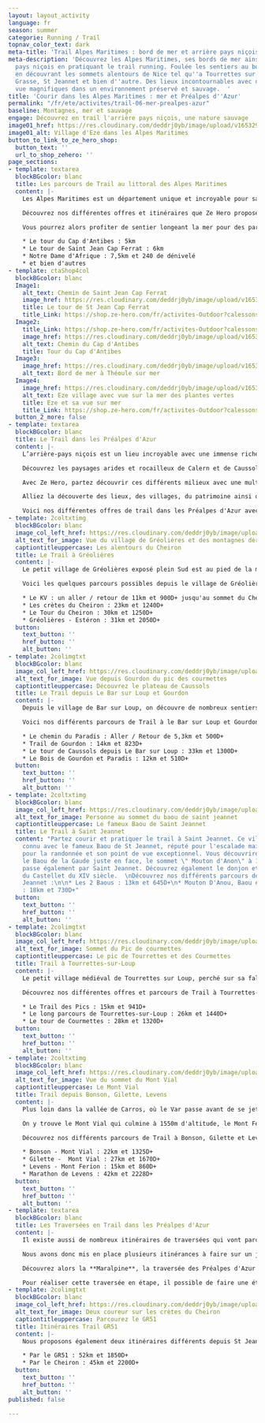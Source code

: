 ```yaml
---
layout: layout_activity
language: fr
season: summer
categorie: Running / Trail
topnav_color_text: dark
meta-title: 'Trail Alpes Maritimes : bord de mer et arrière pays niçois'
meta-description: 'Découvrez les Alpes Maritimes, ses bords de mer ainsi que l''arrière
  pays niçois en pratiquant le trail running. Foulée les sentiers au bord de la mer,
  en découvrant les sommets alentours de Nice tel qu''a Tourrettes sur Loup, Gourdon,
  Grasse, St Jeannet et bien d''autre. Des lieux incontournables avec des points de
  vue magnifiques dans un environnement préservé et sauvage.  '
title: 'Courir dans les Alpes Maritimes : mer et Préalpes d''Azur'
permalink: "/fr/ete/activites/trail-06-mer-prealpes-azur"
baseline: Montagnes, mer et sauvage
engage: Découvrez en trail l'arrière pays niçois, une nature sauvage
image01_href: https://res.cloudinary.com/deddrj0yb/image/upload/v1653296625/website/By%20Ze%20Hero%20Activity/remy-hellequin-SG3e16y_vfQ-unsplash.jpg
image01_alt: Village d'Eze dans les Alpes Maritimes
button_to_link_to_ze_hero_shop:
  button_text: ''
  url_to_shop_zehero: ''
page_sections:
- template: textarea
  blockBGcolor: blanc
  title: Les parcours de Trail au littoral des Alpes Maritimes
  content: |-
    Les Alpes Maritimes est un département unique et incroyable pour sa richesse environnemental Un lieu d'exception où les paysages sublimes se succèdent, où la végétation se diversifie d'étage en étage, où l'on peut admirer la mer depuis des sommets montagneux. On remarque une grande diversification de la nature, de son habitat, de sa faune et flore. C'est alors un lieu idéal pour fouler ses sentiers, ses chemins en pratiquant le trail. Rien de mieux que découvrir cet environnement en courant.

    Découvrez nos différentes offres et itinéraires que Ze Hero propose. Voici donc les différents tracés près du littoral que vous pourrez profiter pour un moment unique.

    Vous pourrez alors profiter de sentier longeant la mer pour des parcours sublimes tel que :

    * Le tour du Cap d'Antibes : 5km
    * Le tour de Saint Jean Cap Ferrat : 6km
    * Notre Dame d'Afrique : 7,5km et 240 de dénivelé
    * et bien d'autres
- template: ctaShop4col
  blockBGcolor: blanc
  Image1:
    alt_text: Chemin de Saint Jean Cap Ferrat
    image_href: https://res.cloudinary.com/deddrj0yb/image/upload/v1653296578/website/By%20Ze%20Hero%20Activity/romain-gal-0W-fADtvFuk-unsplash.jpg
    title: Le tour de St Jean Cap Ferrat
    title_Link: https://shop.ze-hero.com/fr/activites-Outdoor?calessonstype=all&catypegenderlistsummer=all&calessonsactivitytype=Trail&start-date=
  Image2:
    title_Link: https://shop.ze-hero.com/fr/activites-Outdoor?calessonstype=all&catypegenderlistsummer=all&calessonsactivitytype=Trail&start-date=
    image_href: https://res.cloudinary.com/deddrj0yb/image/upload/v1653298288/website/By%20Ze%20Hero%20Activity/IMG20210527150640.jpg
    alt_text: Chemin du Cap d'Antibes
    title: Tour du Cap d'Antibes
  Image3:
    image_href: https://res.cloudinary.com/deddrj0yb/image/upload/v1653298484/website/By%20Ze%20Hero%20Activity/IMG20210527191741.jpg
    alt_text: Bord de mer à Théoule sur mer
  Image4:
    image_href: https://res.cloudinary.com/deddrj0yb/image/upload/v1653296571/website/By%20Ze%20Hero%20Activity/lidija-jakovljevic-_zRsP2wzcew-unsplash.jpg
    alt_text: Eze village avec vue sur la mer des plantes vertes
    title: Eze et sa vue sur mer
    title_Link: https://shop.ze-hero.com/fr/activites-Outdoor?calessonstype=all&catypegenderlistsummer=all&calessonsactivitytype=Trail&start-date=
  button_2_more: false
- template: textarea
  blockBGcolor: blanc
  title: Le Trail dans les Préalpes d'Azur
  content: |-
    L’arrière-pays niçois est un lieu incroyable avec une immense richesse environnementale. Entre le littoral et le Mercantour, on se retrouve dans une nature variée, préservé et protégé avec un patrimoine d’exception. À 30mn de la mer débute les Préalpes d’Azur, des collines allant jusqu’à 1778m d’altitude avec le Mont Cheiron. On y trouve une nature sauvage, avec des plateaux calcaires aux odeurs de thym faisant penser aux garrigues. Mais c’est également une végétation verte et abondante dont on retrouve les rivières tel que le Loup, la Siagne, l’Estéron, la Cagne, la Gironde et la Lane. Les Préalpes d’Azur, c’est plonger dans des lieux d’exception au sein d’un patrimoine culturel protégé, avec un climat maritime et alpin.

    Découvrez les paysages arides et rocailleux de Calern et de Caussols, les différentes vallées, les gorges du loup et de la Siagne, les plaines et les forêts. Les Préalpes d'Azur c'est également 4 parcs naturels départementaux, des sommets tel que le Mont Vial, le Mont Cheiron, la montagne de l'Audibergue etc.

    Avec Ze Hero, partez découvrir ces différents milieux avec une multitude de parcours de trail. Découvrez nos différents parcours de trail dans les Préalpes d'Azur, encadrés par un professionnel de trail.

    Alliez la découverte des lieux, des villages, du patrimoine ainsi que de la performance en trail avec des connaissances physiques, technique et de gestion de course. Vivez également un moment agréable en groupe pour des sorties plus ludiques.

    Voici nos différentes offres de trail dans les Préalpes d'Azur avec Ze Hero :
- template: 2coltxtimg
  blockBGcolor: blanc
  image_col_left_href: https://res.cloudinary.com/deddrj0yb/image/upload/v1653295947/website/By%20Ze%20Hero%20Activity/jeremy-bezanger-YLkr1Y39XSk-unsplash.jpg
  alt_text_for_image: Vue du village de Gréolières et des montagnes derrieres
  captiontitleuppercase: Les alentours du Cheiron
  title: Le Trail à Gréolières
  content: |-
    Le petit village de Gréolières exposé plein Sud est au pied de la montagne du Cheiron. Vous découvrirez une crête sublime qui longe afin de redescendre sur le village de Coursegoules. Découvrez des sentiers techniques, de la forêt et des cailloux, des paysages sur le Mercantour et la mer. De l’autre côté de la crête du Cheiron, vous découvrirez la station de Gréolières les neiges.

    Voici les quelques parcours possibles depuis le village de Gréolières :

    * Le KV : un aller / retour de 11km et 900D+ jusqu'au sommet du Cheiron
    * Les crètes du Cheiron : 23km et 1240D+
    * Le Tour du Cheiron : 30km et 1250D+
    * Gréolières - Estéron : 31km et 2050D+
  button:
    text_button: ''
    href_button: ''
    alt_button: ''
- template: 2colimgtxt
  blockBGcolor: blanc
  image_col_left_href: https://res.cloudinary.com/deddrj0yb/image/upload/v1653295936/website/By%20Ze%20Hero%20Activity/guillaume-meurice-KaQ1XQ_DoCQ-unsplash.jpg
  alt_text_for_image: Vue depuis Gourdon du pic des courmettes
  captiontitleuppercase: Découvrez le plateau de Caussols
  title: Le Trail depuis Le Bar sur Loup et Gourdon
  content: |-
    Depuis le village de Bar sur Loup, on découvre de nombreux sentiers aux paysages très variés. Avec les gorges du Loup et sa végétation verdoyante, au bois de Gourdon et ses nombreux chênes, on découvre ensuite depuis le village médiéval de Gourdon et plus haut les plateaux de Caussols. On y retrouve des plateaux arides à la végétation sauvage, parfumé de thym et de lavande. Découvrez le plateau Cavillore, le plateau de Caussols, le col du Clapier, et le Haut Montet. Une variété de parcours pour tous les niveaux et les envies avec des vues mer et sur les sommets de Courmes et de Tourrettes. Des parcours parfaits pour travailler vitesse, dénivelé et technique.

    Voici nos différents parcours de Trail à le Bar sur Loup et Gourdon :

    * Le chemin du Paradis : Aller / Retour de 5,3km et 500D+
    * Trail de Gourdon : 14km et 823D+
    * Le tour de Caussols depuis Le Bar sur Loup : 33km et 1300D+
    * Le Bois de Gourdon et Paradis : 12km et 510D+
  button:
    text_button: ''
    href_button: ''
    alt_button: ''
- template: 2coltxtimg
  blockBGcolor: blanc
  image_col_left_href: https://res.cloudinary.com/deddrj0yb/image/upload/v1653295887/website/By%20Ze%20Hero%20Activity/niklas-ohlrogge-wtgjxJCZM3A-unsplash.jpg
  alt_text_for_image: Personne au sommet du baou de saint jeannet
  captiontitleuppercase: Le fameux Baou de Saint Jeannet
  title: Le Trail à Saint Jeannet
  content: "Partez courir et pratiquer le trail à Saint Jeannet. Ce village est très
    connu avec le fameux Baou de St Jeannet, réputé pour l'escalade mais également
    pour la randonnée et son point de vue exceptionnel. Vous découvrirez également
    le Baou de la Gaude juste en face, le sommet \" Mouton d'Anon\" à 1079m. Le GR51
    passe également par Saint Jeannet. Découvrez également le donjon et les murs d’enceinte
    du Castellet du XIV siècle.  \nDécouvrez nos différents parcours de Trail à St
    Jeannet :\n\n* Les 2 Baous : 13km et 645D+\n* Mouton D'Anou, Baou et Castellet
    : 18km et 730D+"
  button:
    text_button: ''
    href_button: ''
    alt_button: ''
- template: 2colimgtxt
  blockBGcolor: blanc
  image_col_left_href: https://res.cloudinary.com/deddrj0yb/image/upload/v1653376586/website/By%20Ze%20Hero%20Activity/IMG20211104075044.jpg
  alt_text_for_image: Sommet du Pic de courmettes
  captiontitleuppercase: Le pic de Tourrettes et des Courmettes
  title: Trail à Tourrettes-sur-Loup
  content: |-
    Le petit village médiéval de Tourrettes sur Loup, perché sur sa falaise est un village incontournable à visiter. Ces petites ruelles de pierres vous feront pénétrer dans une ambiance incroyable. Juste au-dessous, on retrouve le Pic de Courmettes qui culmine à 1248m et le Puy de Tourrettes à 1268m ainsi que le Puy de Naouri à 1024m. Découvrez ces plateaux où pâturent moutons et chèvres, le plateau de Saint Barnabé, le petit village de Courmes et le domaine des Courmettes. Une vue imprenable sur la mer et la Côte d’Azur ainsi que la chaîne montagneuse du Mercantour. Plongez dans la forêt enchantée de Courmes. Un lieu parfait pour pratiquer le Trail et profiter des sentiers.

    Découvrez nos différentes offres et parcours de Trail à Tourrettes-sur-Loup :

    * Le Trail des Pics : 15km et 941D+
    * Le long parcours de Tourrettes-sur-Loup : 26km et 1440D+
    * Le tour de Courmettes : 28km et 1320D+
  button:
    text_button: ''
    href_button: ''
    alt_button: ''
- template: 2coltxtimg
  blockBGcolor: blanc
  image_col_left_href: https://res.cloudinary.com/deddrj0yb/image/upload/v1653377912/website/By%20Ze%20Hero%20Activity/IMG20210716113649.jpg
  alt_text_for_image: Vue du sommet du Mont Vial
  captiontitleuppercase: Le Mont Vial
  title: Trail depuis Bonson, Gilette, Levens
  content: |-
    Plus loin dans la vallée de Carros, où le Var passe avant de se jeter dans la mer, plusieurs villages perchés se situent dans les hauteurs. Vous découvrirez Bonson, Gilette, Levens, des villages au patrimoine culturel incroyable protégé et préservé.

    On y trouve le Mont Vial qui culmine à 1550m d'altitude, le Mont Férion lui à 1412m d'altitude. De nombreux itinéraires et sentiers à travers des forêts, des milieux alpins et rocailleux.

    Découvrez nos différents parcours de Trail à Bonson, Gilette et Levens :

    * Bonson - Mont Vial : 22km et 1325D+
    * Gilette -  Mont Vial : 27km et 1670D+
    * Levens - Mont Ferion : 15km et 860D+
    * Marathon de Levens : 42km et 2228D+
  button:
    text_button: ''
    href_button: ''
    alt_button: ''
- template: textarea
  blockBGcolor: blanc
  title: Les Traversées en Trail dans les Préalpes d'Azur
  content: |-
    Il existe aussi de nombreux itinéraires de traversées qui vont parcourir de nombreux villages et sommets. Découvrez alors les Préalpes en les traversants par des itinéraires qui vous amènent dans les plus beaux lieux.

    Nous avons donc mis en place plusieurs itinérances à faire sur un jour ou sur plusieurs selon les niveaux. Ces itinérances peuvent être des journées de Trail allant de 30km à 75km selon les niveaux des coureurs du groupe.

    Découvrez alors la **Maralpine**, la traversée des Préalpes d'Azur : 77km et 4200D+. La traversée des Préalpes par excellence à faire en Trail en 1 jours our les plus motivés ou en 2/3 jours par différentes. Vous partirez de Saint Auban pour arriver à Vence. Vous passerez par le GR510 en traversant plusieurs petits villages tel que Collonges et Aiglun dans la vallée de l'Estéron. De là vous partirez pour la plus grosse ascension jusqu'au Cheiron avant de basculer à Gréolières. Vous traverserez ensuite le village de Cipières, longerez les gorges du Loup avant de remonter vers le village de Courmes en suivant le GR51 et vous finirez ensuite en direction de Vence. Une traversée unique, dans des paysages grandioses, avec des sentiers techniques. L'avantage c'est que cette traversée passe souvent dans des villages ce qui permet de ravitailler facilement en haut ou même pour manger.

    Pour réaliser cette traversée en étape, il possible de faire une étape à Gréolières les neiges en dormant dans un refuge sauvage afin de couper en deux l'étape.
- template: 2colimgtxt
  blockBGcolor: blanc
  image_col_left_href: https://res.cloudinary.com/deddrj0yb/image/upload/v1649774637/website/By%20Ze%20Hero%20Activity/IMG_20200723_153328_1.jpg
  alt_text_for_image: Deux coureur sur les crètes du Cheiron
  captiontitleuppercase: Parcourez le GR51
  title: Itinéraires Trail GR51
  content: |-
    Nous proposons également deux itinéraires différents depuis St Jeannet jusqu'à Le Bar Sur Loup. Deux itinéraires qui vous feront découvrir et traverser les gorges du Loup, en passant par des sommets, des plateaux et à travers les villages.

    * Par le GR51 : 52km et 1850D+
    * Par le Cheiron : 45km et 2200D+
  button:
    text_button: ''
    href_button: ''
    alt_button: ''
published: false

---
```

